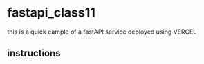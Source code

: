 # fastapi_class11
this is a quick eample of a fastAPI service deployed using VERCEL 

## instructions
